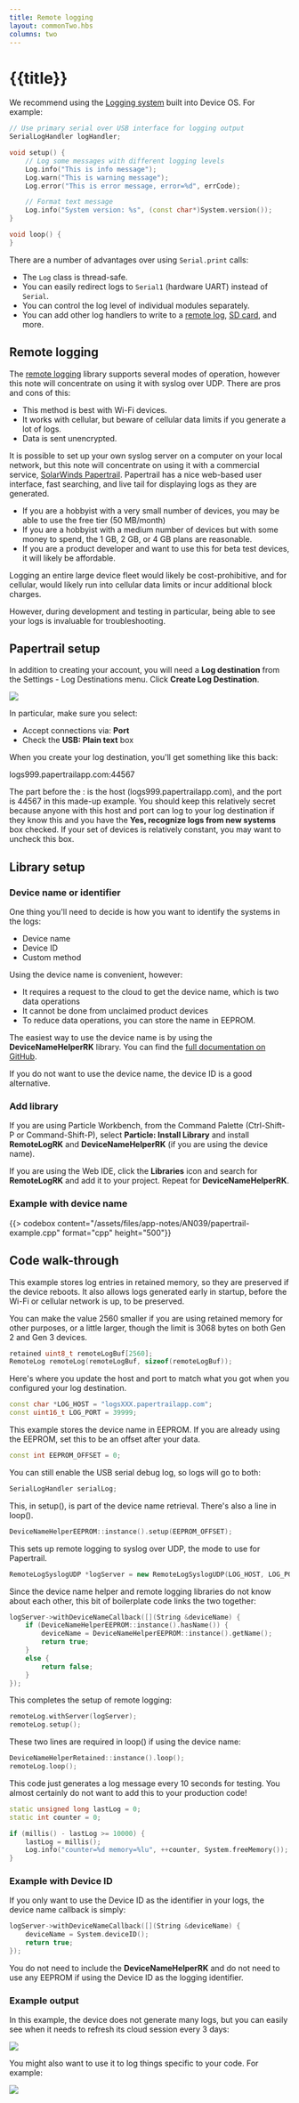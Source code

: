 ```yaml
---
title: Remote logging
layout: commonTwo.hbs
columns: two
---
```


# {{title}}

We recommend using the [Logging system](/cards/firmware/logging/logging/) built into Device OS. For example:

```cpp
// Use primary serial over USB interface for logging output
SerialLogHandler logHandler;

void setup() {
    // Log some messages with different logging levels
    Log.info("This is info message");
    Log.warn("This is warning message");
    Log.error("This is error message, error=%d", errCode);

    // Format text message
    Log.info("System version: %s", (const char*)System.version());
}

void loop() {
}
```

There are a number of advantages over using `Serial.print` calls:

- The `Log` class is thread-safe.
- You can easily redirect logs to `Serial1` (hardware UART) instead of `Serial`.
- You can control the log level of individual modules separately.
- You can add other log handlers to write to a [remote log](https://github.com/rickkas7/RemoteLogRK), [SD card](https://github.com/rickkas7/SdCardLogHandlerRK), and more.

## Remote logging

The [remote logging](https://github.com/rickkas7/RemoteLogRK) library supports several modes of operation, however this note will concentrate on using it with syslog over UDP. There are pros and cons of this:

- This method is best with Wi-Fi devices.
- It works with cellular, but beware of cellular data limits if you generate a lot of logs.
- Data is sent unencrypted.

It is possible to set up your own syslog server on a computer on your local network, but this note will concentrate on using it with a commercial service, [SolarWinds Papertrail](https://www.papertrail.com/). Papertrail has a nice web-based user interface, fast searching, and live tail for displaying logs as they are generated. 

- If you are a hobbyist with a very small number of devices, you may be able to use the free tier (50 MB/month)
- If you are a hobbyist with a medium number of devices but with some money to spend, the 1 GB, 2 GB, or 4 GB plans are reasonable.
- If you are a product developer and want to use this for beta test devices, it will likely be affordable.

Logging an entire large device fleet would likely be cost-prohibitive, and for cellular, would likely run into cellular data limits or incur additional block charges. 

However, during development and testing in particular, being able to see your logs is invaluable for troubleshooting.

## Papertrail setup

In addition to creating your account, you will need a **Log destination** from the Settings - Log Destinations menu. Click **Create Log Destination**.

![](/assets/images/app-notes/AN039/setup.png)

In particular, make sure you select:

- Accept connections via: **Port** 
- Check the **USB: Plain text** box

When you create your log destination, you'll get something like this back:

logs999.papertrailapp.com:44567

The part before the : is the host (logs999.papertrailapp.com), and the port is 44567 in this made-up example. You should keep this relatively secret because anyone with this host and port can log to your log destination if they know this and you have the **Yes, recognize logs from new systems** box checked. If your set of devices is relatively constant, you may want to uncheck this box.

## Library setup

### Device name or identifier

One thing you'll need to decide is how you want to identify the systems in the logs:

- Device name
- Device ID
- Custom method

Using the device name is convenient, however:

- It requires a request to the cloud to get the device name, which is two data operations
- It cannot be done from unclaimed product devices
- To reduce data operations, you can store the name in EEPROM. 

The easiest way to use the device name is by using the **DeviceNameHelperRK** library. You can find the [full documentation on GitHub](https://github.com/rickkas7/DeviceNameHelperRK).

If you do not want to use the device name, the device ID is a good alternative.

### Add library

If you are using Particle Workbench, from the Command Palette (Ctrl-Shift-P or Command-Shift-P), select **Particle: Install Library** and install **RemoteLogRK** and **DeviceNameHelperRK** (if you are using the device name).

If you are using the Web IDE, click the **Libraries** icon and search for **RemoteLogRK** and add it to your project. Repeat for **DeviceNameHelperRK**.


### Example with device name


{{> codebox content="/assets/files/app-notes/AN039/papertrail-example.cpp" format="cpp" height="500"}}


## Code walk-through

This example stores log entries in retained memory, so they are preserved if the device reboots. It also
allows logs generated early in startup, before the Wi-Fi or cellular network is up, to be preserved. 

You can make the value 2560 smaller if you are using retained memory for other purposes, or a little
larger, though the limit is 3068 bytes on both Gen 2 and Gen 3 devices.

```cpp
retained uint8_t remoteLogBuf[2560];
RemoteLog remoteLog(remoteLogBuf, sizeof(remoteLogBuf));
```

Here's where you update the host and port to match what you got when you configured your log destination.

```cpp
const char *LOG_HOST = "logsXXX.papertrailapp.com";
const uint16_t LOG_PORT = 39999;
```

This example stores the device name in EEPROM. If you are already using the EEPROM, set this to be an offset
after your data.

```cpp
const int EEPROM_OFFSET = 0;
```

You can still enable the USB serial debug log, so logs will go to both:

```cpp
SerialLogHandler serialLog;
```

This, in setup(), is part of the device name retrieval. There's also a line in loop().

```cpp
DeviceNameHelperEEPROM::instance().setup(EEPROM_OFFSET);
```

This sets up remote logging to syslog over UDP, the mode to use for Papertrail.

```cpp
RemoteLogSyslogUDP *logServer = new RemoteLogSyslogUDP(LOG_HOST, LOG_PORT);
```

Since the device name helper and remote logging libraries do not know about each other, this bit of boilerplate code links the two together:

```cpp
logServer->withDeviceNameCallback([](String &deviceName) {
    if (DeviceNameHelperEEPROM::instance().hasName()) {
        deviceName = DeviceNameHelperEEPROM::instance().getName();
        return true;
    }
    else {
        return false;
    }
});
```

This completes the setup of remote logging:

```cpp
remoteLog.withServer(logServer);
remoteLog.setup();
```

These two lines are required in loop() if using the device name:

```cpp
DeviceNameHelperRetained::instance().loop();
remoteLog.loop();
```

This code just generates a log message every 10 seconds for testing. You almost certainly do not want to add this to your production code!

```cpp
static unsigned long lastLog = 0;
static int counter = 0;

if (millis() - lastLog >= 10000) {
    lastLog = millis();
    Log.info("counter=%d memory=%lu", ++counter, System.freeMemory());
}
```


### Example with Device ID

If you only want to use the Device ID as the identifier in your logs, the device name callback is simply:

```cpp
logServer->withDeviceNameCallback([](String &deviceName) {
    deviceName = System.deviceID();
    return true;
});
```

You do not need to include the **DeviceNameHelperRK** and do not need to use any EEPROM if using the Device ID as the logging identifier.

### Example output

In this example, the device does not generate many logs, but you can easily see when it needs to refresh its cloud session every 3 days:

![](/assets/images/app-notes/AN039/log1.png)

You might also want to use it to log things specific to your code. For example:

![](/assets/images/app-notes/AN039/log2.png)

